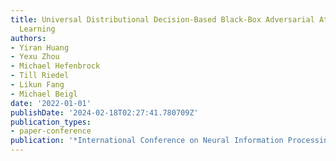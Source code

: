 ```yaml
---
title: Universal Distributional Decision-Based Black-Box Adversarial Attack with Reinforcement
  Learning
authors:
- Yiran Huang
- Yexu Zhou
- Michael Hefenbrock
- Till Riedel
- Likun Fang
- Michael Beigl
date: '2022-01-01'
publishDate: '2024-02-18T02:27:41.780709Z'
publication_types:
- paper-conference
publication: '*International Conference on Neural Information Processing*'
---
```

